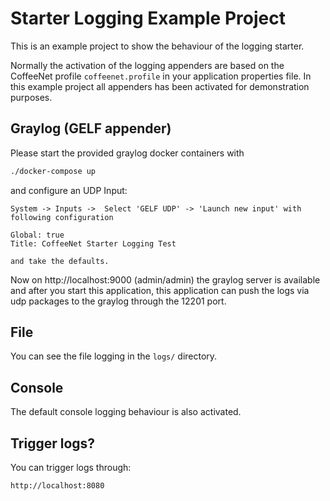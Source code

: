 # Starter Logging Example Project

This is an example project to show the behaviour of the logging starter.

Normally the activation of the logging appenders are based on the
CoffeeNet profile `coffeenet.profile` in your application properties file.
In this example project all appenders has been activated for demonstration
purposes.

## Graylog (GELF appender)

Please start the provided graylog docker containers with

```bash
./docker-compose up
```

and configure an UDP Input:

```
System -> Inputs ->  Select 'GELF UDP' -> 'Launch new input' with following configuration

Global: true
Title: CoffeeNet Starter Logging Test

and take the defaults.
```


Now on http://localhost:9000 (admin/admin) the graylog server is available and
after you start this application, this application can push the
logs via udp packages to the graylog through the 12201 port.


## File

You can see the file logging in the `logs/` directory.

## Console

The default console logging behaviour is also activated.


## Trigger logs?

You can trigger logs through:

```
http://localhost:8080
```